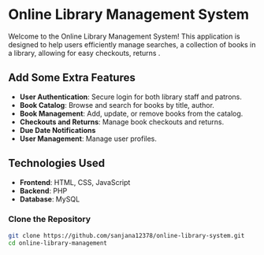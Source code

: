 # Online Library Management System
Welcome to the Online Library Management System! This application is designed to help users efficiently manage searches, a collection of books in a library, allowing for easy checkouts, returns .

## Add Some Extra Features

- **User Authentication**: Secure login for both library staff and patrons.
- **Book Catalog**: Browse and search for books by title, author.
- **Book Management**: Add, update, or remove books from the catalog.
- **Checkouts and Returns**: Manage book checkouts and returns.
- **Due Date Notifications**
- **User Management**: Manage user profiles.

## Technologies Used

- **Frontend**: HTML, CSS, JavaScript 
- **Backend**: PHP
- **Database**:  MySQL

### Clone the Repository

```bash
git clone https://github.com/sanjana12378/online-library-system.git
cd online-library-management
